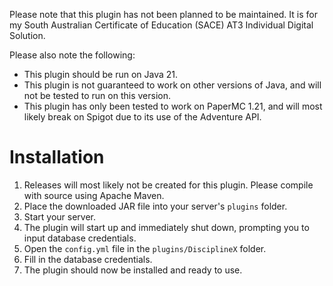 Please note that this plugin has not been planned to be maintained. It is for my South Australian Certificate of Education (SACE) AT3 Individual Digital Solution.

Please also note the following:
- This plugin should be run on Java 21.
- This plugin is not guaranteed to work on other versions of Java, and will not be tested to run on this version.
- This plugin has only been tested to work on PaperMC 1.21, and will most likely break on Spigot due to its use of the Adventure API.

# Installation
1. Releases will most likely not be created for this plugin. Please compile with source using Apache Maven.
2. Place the downloaded JAR file into your server's `plugins` folder.
3. Start your server.
4. The plugin will start up and immediately shut down, prompting you to input database credentials.
5. Open the `config.yml` file in the `plugins/DisciplineX` folder.
6. Fill in the database credentials.
7. The plugin should now be installed and ready to use.